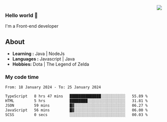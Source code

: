 <img align='right' src="https://github-readme-stats.vercel.app/api?username=jumodada&show_icons=true&theme=vue">

### Hello world 👋

I'm a Front-end developer 
    
## About
-  **Learning :** Java | NodeJs
-  **Languages :** Javascript | Java
-  **Hobbies:** Dota | The Legend of Zelda

### My code time

<!--START_SECTION:waka-->

```txt
From: 18 January 2024 - To: 25 January 2024

TypeScript   8 hrs 47 mins   ██████████████░░░░░░░░░░░   55.89 %
HTML         5 hrs           ████████░░░░░░░░░░░░░░░░░   31.81 %
JSON         59 mins         █▓░░░░░░░░░░░░░░░░░░░░░░░   06.27 %
JavaScript   56 mins         █▓░░░░░░░░░░░░░░░░░░░░░░░   06.00 %
SCSS         0 secs          ░░░░░░░░░░░░░░░░░░░░░░░░░   00.03 %
```

<!--END_SECTION:waka-->
